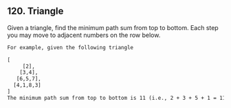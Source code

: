 ## 120. Triangle

Given a triangle, find the minimum path sum from top to bottom. 
Each step you may move to adjacent numbers on the row below.

```html
For example, given the following triangle

[
     [2],
    [3,4],
   [6,5,7],
  [4,1,8,3]
]
The minimum path sum from top to bottom is 11 (i.e., 2 + 3 + 5 + 1 = 11).

```